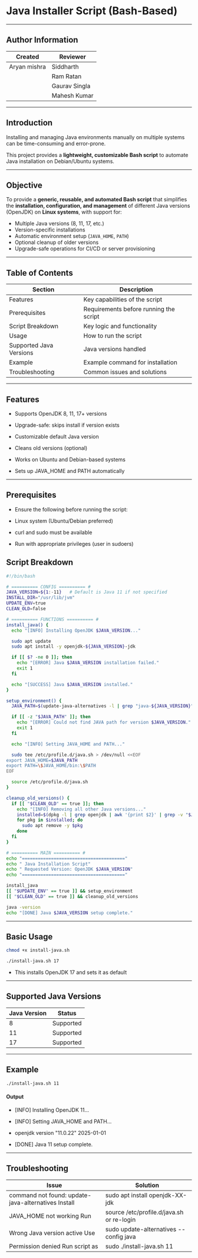 #  Java Installer Script (Bash-Based)

---
## Author Information

| Created | Reviewer |
|---------|----------|
| Aryan mishra | Siddharth
|              | Ram Ratan
|              | Gaurav Singla
|              | Mahesh Kumar

---
## Introduction

Installing and managing Java environments manually on multiple systems can be time-consuming and error-prone.

This project provides a **lightweight, customizable Bash script** to automate Java installation on Debian/Ubuntu systems. 

---

## Objective

To provide a **generic, reusable, and automated Bash script** that simplifies the **installation, configuration, and management** of different Java versions (OpenJDK) on **Linux systems**, with support for:
- Multiple Java versions (8, 11, 17, etc.)
- Version-specific installations
- Automatic environment setup (`JAVA_HOME`, `PATH`)
- Optional cleanup of older versions
- Upgrade-safe operations for CI/CD or server provisioning

---

##  Table of Contents
|  Section	            | Description           |
|-----------------------|-----------------------|
| Features	            | Key capabilities of the script |
| Prerequisites	        | Requirements before running the script |
| Script Breakdown	    |      Key logic and functionality |
| Usage	|           How to run the script |
| Supported Java Versions |	Java versions handled |
| Example |	Example command for installation |
| Troubleshooting |	Common issues and solutions |

---
## Features
- Supports OpenJDK 8, 11, 17+ versions

- Upgrade-safe: skips install if version exists

- Customizable default Java version
 
- Cleans old versions (optional)

- Works on Ubuntu and Debian-based systems

- Sets up JAVA_HOME and PATH automatically

---
## Prerequisites

- Ensure the following before running the script:

- Linux system (Ubuntu/Debian preferred)

- curl and sudo must be available

- Run with appropriate privileges (user in sudoers)

## Script Breakdown
```bash
#!/bin/bash

# ========== CONFIG ========== #
JAVA_VERSION=${1:-11}   # Default is Java 11 if not specified
INSTALL_DIR="/usr/lib/jvm"
UPDATE_ENV=true
CLEAN_OLD=false

# ========== FUNCTIONS ========== #
install_java() {
  echo "[INFO] Installing OpenJDK $JAVA_VERSION..."

  sudo apt update
  sudo apt install -y openjdk-${JAVA_VERSION}-jdk

  if [[ $? -ne 0 ]]; then
    echo "[ERROR] Java $JAVA_VERSION installation failed."
    exit 1
  fi

  echo "[SUCCESS] Java $JAVA_VERSION installed."
}

setup_environment() {
  JAVA_PATH=$(update-java-alternatives -l | grep "java-${JAVA_VERSION}" | awk '{print $3}')

  if [[ -z "$JAVA_PATH" ]]; then
    echo "[ERROR] Could not find JAVA path for version $JAVA_VERSION."
    exit 1
  fi

  echo "[INFO] Setting JAVA_HOME and PATH..."

  sudo tee /etc/profile.d/java.sh > /dev/null <<EOF
export JAVA_HOME=$JAVA_PATH
export PATH=\$JAVA_HOME/bin:\$PATH
EOF

  source /etc/profile.d/java.sh
}

cleanup_old_versions() {
  if [[ "$CLEAN_OLD" == true ]]; then
    echo "[INFO] Removing all other Java versions..."
    installed=$(dpkg -l | grep openjdk | awk '{print $2}' | grep -v "$JAVA_VERSION")
    for pkg in $installed; do
      sudo apt remove -y $pkg
    done
  fi
}

# ========== MAIN ========== #
echo "======================================="
echo " Java Installation Script"
echo " Requested Version: OpenJDK $JAVA_VERSION"
echo "======================================="

install_java
[[ "$UPDATE_ENV" == true ]] && setup_environment
[[ "$CLEAN_OLD" == true ]] && cleanup_old_versions

java -version
echo "[DONE] Java $JAVA_VERSION setup complete."
```
---
##  Basic Usage
```bash
chmod +x install-java.sh
```
```bash
./install-java.sh 17
```
- This installs OpenJDK 17 and sets it as default

---

## Supported Java Versions
| Java Version	|      Status |
|---------------|-------------|
| 8	|   Supported |
| 11	| Supported |
| 17	| Supported |

---
## Example
```bash
./install-java.sh 11
```
#### Output
- [INFO] Installing OpenJDK 11...

- [INFO] Setting JAVA_HOME and PATH...
  
- openjdk version "11.0.22" 2025-01-01
  
-  [DONE] Java 11 setup complete.

---
## Troubleshooting
|  Issue	|  Solution |
|---------|-----------|
| command not found: update-java-alternatives	Install | sudo apt install openjdk-XX-jdk |
| JAVA_HOME not working	Run | source /etc/profile.d/java.sh or re-login |
| Wrong Java version active	Use | sudo update-alternatives --config java |
| Permission denied	Run script as | sudo ./install-java.sh 11 |





